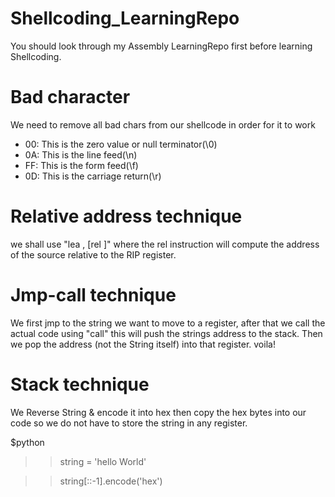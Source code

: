 # Shellcoding_LearningRepo
You should look through my Assembly LearningRepo first before learning Shellcoding.

# Bad character
We need to remove all bad chars from our shellcode in order for it to work
- 00: This is the zero value or null terminator(\0)
- 0A: This is the line feed(\n)
- FF: This is the form feed(\f)
- 0D: This is the carriage return(\r)

# Relative address technique
we shall use "lea <destination>, [rel <source>]"
where the rel instruction will compute the address of the source relative to the RIP register.
  

# Jmp-call technique
We first jmp to the string we want to move to a register, after that we call the actual code using "call" this will push the strings address to the stack.
Then we pop the address (not the String itself) into that register. voila!


# Stack technique
We Reverse String & encode it into hex then copy the hex bytes into our code so we do not have to store the string in any register.

$python
>> string = 'hello World'

>> string[::-1].encode('hex')



